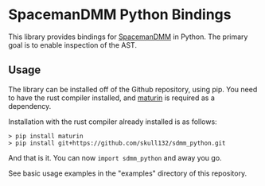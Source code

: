 # SpacemanDMM Python Bindings

This library provides bindings for [SpacemanDMM](https://github.com/SpaceManiac/SpacemanDMM) in Python. The primary goal
is to enable inspection of the AST.

## Usage

The library can be installed off of the Github repository, using pip. You need to have the rust compiler installed, and
[maturin](https://github.com/PyO3/maturin) is required as a dependency.

Installation with the rust compiler already installed is as follows:
```
> pip install maturin
> pip install git+https://github.com/skull132/sdmm_python.git
```

And that is it. You can now `import sdmm_python` and away you go.

See basic usage examples in the "examples" directory of this repository.

